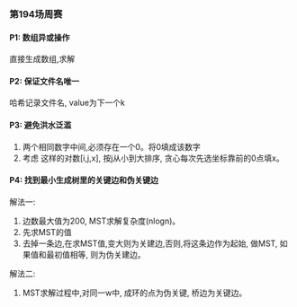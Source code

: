 ### 第194场周赛

#### P1: 数组异或操作
直接生成数组,求解

#### P2: 保证文件名唯一
哈希记录文件名, value为下一个k

#### P3: 避免洪水泛滥
1. 两个相同数字中间,必须存在一个0。将0填成该数字
2. 考虑 这样的对数[i,j,x], 按j从小到大排序, 贪心每次先选坐标靠前的0点填x。

#### P4: 找到最小生成树里的关键边和伪关键边
解法一:
1. 边数最大值为200, MST求解复杂度(nlogn)。
2. 先求MST的值
3. 去掉一条边,在求MST值,变大则为关建边,否则,将这条边作为起始, 做MST, 如果值和最初值相等, 则为伪关建边。

解法二:
1. MST求解过程中,对同一w中, 成环的点为伪关键, 桥边为关键边。